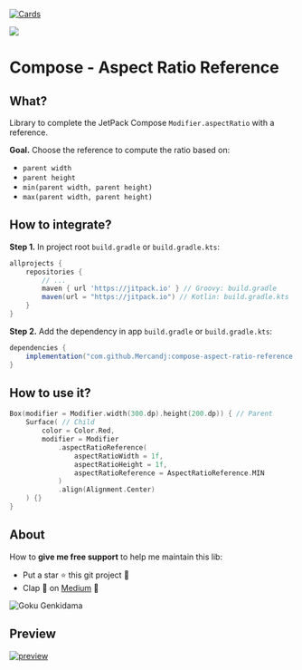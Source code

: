 [![Cards](https://user-images.githubusercontent.com/3717316/229348080-6464b0b7-0954-49b7-9172-8a08251d2136.jpg)](https://medium.com/@jonathan.mercandalli_41381/aspect-ratio-with-reference-in-jetpack-compose-9bf9b79016ee)

[![](https://jitpack.io/v/Mercandj/compose-aspect-ratio-reference.svg)](https://jitpack.io/#Mercandj/compose-aspect-ratio-reference)

# Compose - Aspect Ratio Reference

## What?

Library to complete the JetPack Compose `Modifier.aspectRatio` with a reference.

**Goal.** Choose the reference to compute the ratio based on:

- `parent width`
- `parent height`
- `min(parent width, parent height)`
- `max(parent width, parent height)`

## How to integrate?

**Step 1.** In project root `build.gradle` or `build.gradle.kts`:

```groovy
allprojects {
    repositories {
        // ...
        maven { url 'https://jitpack.io' } // Groovy: build.gradle
        maven(url = "https://jitpack.io") // Kotlin: build.gradle.kts
    }
}
```

**Step 2.** Add the dependency in app `build.gradle` or `build.gradle.kts`:

```groovy
dependencies {
    implementation("com.github.Mercandj:compose-aspect-ratio-reference:0.00.01")
}
```

## How to use it?

```kotlin
Box(modifier = Modifier.width(300.dp).height(200.dp)) { // Parent
    Surface( // Child
        color = Color.Red,
        modifier = Modifier
            .aspectRatioReference(
                aspectRatioWidth = 1f,
                aspectRatioHeight = 1f,
                aspectRatioReference = AspectRatioReference.MIN
            )
            .align(Alignment.Center)
    ) {}
}
```

## About

How to **give me free support** to help me maintain this lib:

- Put a star ⭐️ this git project 🙏
- Clap 👏 on [Medium](https://medium.com/@jonathan.mercandalli_41381/aspect-ratio-with-reference-in-jetpack-compose-9bf9b79016ee) 🙏

![Goku Genkidama](https://user-images.githubusercontent.com/3717316/229345557-4094875a-c889-4c18-8f9f-bd4c6ef754f3.jpg)

## Preview

[![preview](https://miro.medium.com/v2/resize:fit:4800/format:webp/1*pmS0_cNRQhOe5mmOMA2HkA.png)](https://medium.com/@jonathan.mercandalli_41381/aspect-ratio-with-reference-in-jetpack-compose-9bf9b79016ee)